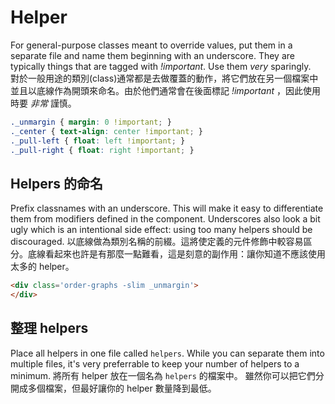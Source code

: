 # Helper

For general-purpose classes meant to override values, put them in a separate file and name them beginning with an underscore. They are typically things that are tagged with *!important*. Use them *very* sparingly. <br>
對於一般用途的類別(class)通常都是去做覆蓋的動作，將它們放在另一個檔案中並且以底線作為開頭來命名。由於他們通常會在後面標記 *!important* ，因此使用時要 *非常* 謹慎。

```css
._unmargin { margin: 0 !important; }
._center { text-align: center !important; }
._pull-left { float: left !important; }
._pull-right { float: right !important; }
```

## Helpers 的命名
Prefix classnames with an underscore. This will make it easy to differentiate them from modifiers defined in the component. Underscores also look a bit ugly which is an intentional side effect: using too many helpers should be discouraged.
以底線做為類別名稱的前綴。這將使定義的元件修飾中較容易區分。底線看起來也許是有那麼一點難看，這是刻意的副作用：讓你知道不應該使用太多的 helper。

  ```html
  <div class='order-graphs -slim _unmargin'>
  </div>
  ```

## 整理 helpers
Place all helpers in one file called `helpers`. While you can separate them into multiple files, it's very preferrable to keep your number of helpers to a minimum.
將所有 helper 放在一個名為 `helpers` 的檔案中。 雖然你可以把它們分開成多個檔案，但最好讓你的 helper 數量降到最低。